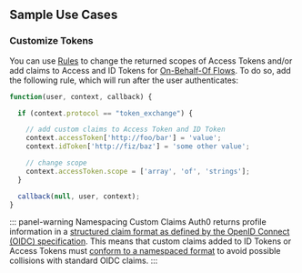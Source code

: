 ## Sample Use Cases

### Customize Tokens

You can use [Rules](/rules) to change the returned scopes of Access Tokens and/or add claims to Access and ID Tokens for [On-Behalf-Of Flows](/flows/context/on-behalf-of). To do so, add the following rule, which will run after the user authenticates:

```javascript
function(user, context, callback) {

  if (context.protocol == "token_exchange") {

    // add custom claims to Access Token and ID Token
    context.accessToken['http://foo/bar'] = 'value';
    context.idToken['http://fiz/baz'] = 'some other value';

    // change scope
    context.accessToken.scope = ['array', 'of', 'strings'];
  }

  callback(null, user, context);
}
```

::: panel-warning Namespacing Custom Claims 
Auth0 returns profile information in a [structured claim format as defined by the OpenID Connect (OIDC) specification](https://openid.net/specs/openid-connect-core-1_0.html#StandardClaims). This means that custom claims added to ID Tokens or Access Tokens must [conform to a namespaced format](/tokens/concepts/claims-namespacing) to avoid possible collisions with standard OIDC claims. 
:::
